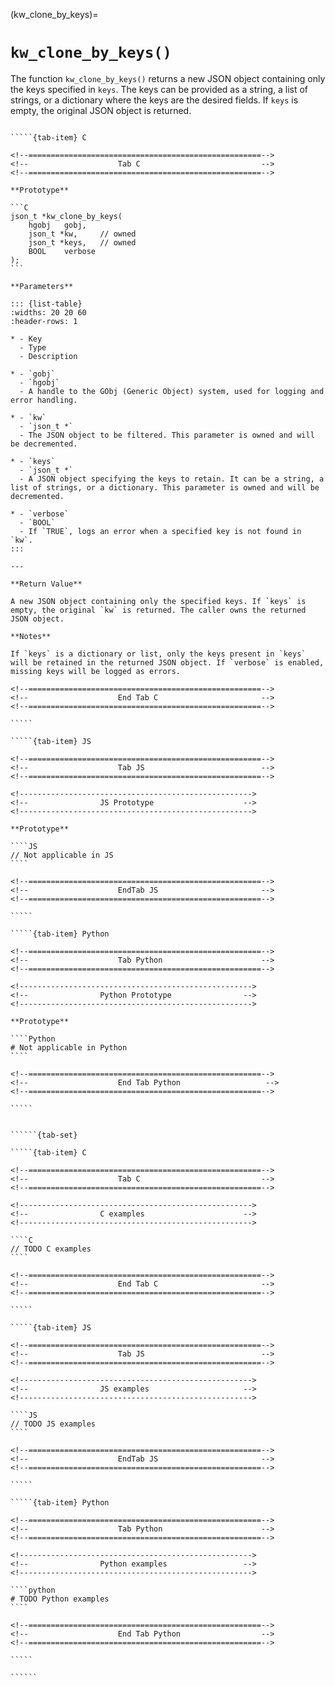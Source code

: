<!-- ============================================================== -->
(kw_clone_by_keys)=
# `kw_clone_by_keys()`
<!-- ============================================================== -->

The function `kw_clone_by_keys()` returns a new JSON object containing only the keys specified in `keys`. The keys can be provided as a string, a list of strings, or a dictionary where the keys are the desired fields. If `keys` is empty, the original JSON object is returned.

<!------------------------------------------------------------>
<!--                    Prototypes                          -->
<!------------------------------------------------------------>

``````{tab-set}

`````{tab-item} C

<!--====================================================-->
<!--                    Tab C                           -->
<!--====================================================-->

**Prototype**

```C
json_t *kw_clone_by_keys(
    hgobj   gobj,
    json_t *kw,     // owned
    json_t *keys,   // owned
    BOOL    verbose
);
```

**Parameters**

::: {list-table}
:widths: 20 20 60
:header-rows: 1

* - Key
  - Type
  - Description

* - `gobj`
  - `hgobj`
  - A handle to the GObj (Generic Object) system, used for logging and error handling.

* - `kw`
  - `json_t *`
  - The JSON object to be filtered. This parameter is owned and will be decremented.

* - `keys`
  - `json_t *`
  - A JSON object specifying the keys to retain. It can be a string, a list of strings, or a dictionary. This parameter is owned and will be decremented.

* - `verbose`
  - `BOOL`
  - If `TRUE`, logs an error when a specified key is not found in `kw`.
:::

---

**Return Value**

A new JSON object containing only the specified keys. If `keys` is empty, the original `kw` is returned. The caller owns the returned JSON object.

**Notes**

If `keys` is a dictionary or list, only the keys present in `keys` will be retained in the returned JSON object. If `verbose` is enabled, missing keys will be logged as errors.

<!--====================================================-->
<!--                    End Tab C                       -->
<!--====================================================-->

`````

`````{tab-item} JS

<!--====================================================-->
<!--                    Tab JS                          -->
<!--====================================================-->

<!---------------------------------------------------->
<!--                JS Prototype                    -->
<!---------------------------------------------------->

**Prototype**

````JS
// Not applicable in JS
````

<!--====================================================-->
<!--                    EndTab JS                       -->
<!--====================================================-->

`````

`````{tab-item} Python

<!--====================================================-->
<!--                    Tab Python                      -->
<!--====================================================-->

<!---------------------------------------------------->
<!--                Python Prototype                -->
<!---------------------------------------------------->

**Prototype**

````Python
# Not applicable in Python
````

<!--====================================================-->
<!--                    End Tab Python                   -->
<!--====================================================-->

`````

``````

<!------------------------------------------------------------>
<!--                    Examples                            -->
<!------------------------------------------------------------>

```````{dropdown} Examples

``````{tab-set}

`````{tab-item} C

<!--====================================================-->
<!--                    Tab C                           -->
<!--====================================================-->

<!---------------------------------------------------->
<!--                C examples                      -->
<!---------------------------------------------------->

````C
// TODO C examples
````

<!--====================================================-->
<!--                    End Tab C                       -->
<!--====================================================-->

`````

`````{tab-item} JS

<!--====================================================-->
<!--                    Tab JS                          -->
<!--====================================================-->

<!---------------------------------------------------->
<!--                JS examples                     -->
<!---------------------------------------------------->

````JS
// TODO JS examples
````

<!--====================================================-->
<!--                    EndTab JS                       -->
<!--====================================================-->

`````

`````{tab-item} Python

<!--====================================================-->
<!--                    Tab Python                      -->
<!--====================================================-->

<!---------------------------------------------------->
<!--                Python examples                 -->
<!---------------------------------------------------->

````python
# TODO Python examples
````

<!--====================================================-->
<!--                    End Tab Python                  -->
<!--====================================================-->

`````

``````

```````

